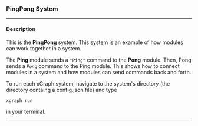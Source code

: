 ### PingPong System

---
#### Description

This is the **PingPong** system. This system is an example of how modules
can work together in a system.

The **Ping** module sends a `"Ping"` command to the **Pong** module. Then,
Pong sends a *`Pong`* command to the Ping module. This shows how to connect
modules in a system and how modules can send commands back and forth.


To run each xGraph system, navigate to the system's directory (the
directory containg a config.json file) and type 

    xgraph run

in your terminal.

---
